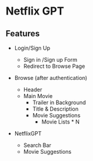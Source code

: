 # Netflix GPT

## Features

- Login/Sign Up

  - Sign in /Sign up Form
  - Redirect to Browse Page

- Browse (after authentication)

  - Header
  - Main Movie
    - Trailer in Background
    - Title & Description
    - Movie Suggestions
      - Movie Lists \* N

- NetflixGPT
  - Search Bar
  - Movie Suggestions
